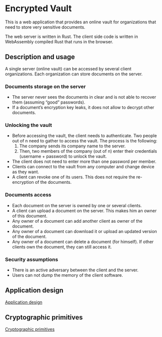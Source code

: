 # Encrypted Vault
This is a web application that provides an online vault for organizations that need to store very sensitive documents.

The web server is written in Rust. The client side code is written in WebAssembly compiled Rust that runs in the browser.

## Description and usage

A single server (online vault) can be accessed by several client organizations. Each organization can store documents on the server.

### Documents storage on the server
- The server never sees the documents in clear and is not able to recover them (assuming “good” passwords).
- If a document’s encryption key leaks, it does not allow to decrypt other documents.
### Unlocking the vault
- Before accessing the vault, the client needs to authenticate. Two people out of n need to gather to access the vault. The process is the following:
    1. The company sends its company name to the server. 
    2. Then, two members of the company (out of n) enter their credentials (username + password) to unlock the vault.
- The client does not need to enter more than one password per member.
- Clients can connect to the vault from any computer and change device as they want.
- A client can revoke one of its users. This does not require the re-encryption of the documents.
### Documents access
- Each document on the server is owned by one or several clients.
- A client can upload a document on the server. This makes him an owner of this document.
- Any owner of a document can add another client as owner of the document.
- Any owner of a document can download it or upload an updated version of the document.
- Any owner of a document can delete a document (for himself). If other clients own the document, they can still access it.

### Security assumptions

- There is an active adversary between the client and the server.
- Users can not dump the memory of the client software.

## Application design

[Application design](implementation.md)

## Cryptographic primitives

[Cryptographic primitives](cyptography_primitives.md)

